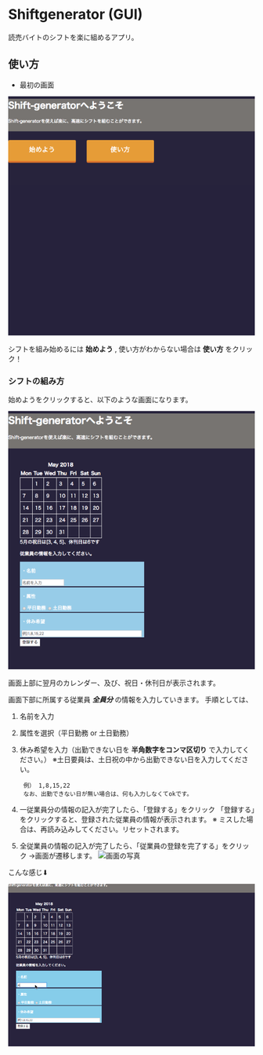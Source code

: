 # Shiftgenerator (GUI)

読売バイトのシフトを楽に組めるアプリ。

## 使い方

- 最初の画面

![画面の写真](https://github.com/drumgiovanni/heroku-shiftgenerator/blob/master/others/ss1.png)

シフトを組み始めるには **始めよう** , 使い方がわからない場合は **使い方** をクリック！


### シフトの組み方

始めようをクリックすると、以下のような画面になります。

![画面の写真](https://github.com/drumgiovanni/heroku-shiftgenerator/blob/master/others/ss2.png)


画面上部に翌月のカレンダー、及び、祝日・休刊日が表示されます。

画面下部に所属する従業員 ***全員分*** の情報を入力していきます。
手順としては、

1. 名前を入力

1. 属性を選択（平日勤務 or 土日勤務）

1. 休み希望を入力（出勤できない日を **半角数字をコンマ区切り** で入力してください。）
        ※土日要員は、土日祝の中から出勤できない日を入力してください。

        例） 1,8,15,22
        なお、出勤できない日が無い場合は、何も入力しなくてokです。

1. 一従業員分の情報の記入が完了したら、「登録する」をクリック
        「登録する」をクリックすると、登録された従業員の情報が表示されます。
        ※ ミスした場合は、再読み込みしてください。リセットされます。

1. 全従業員の情報の記入が完了したら、「従業員の登録を完了する」をクリック
        →画面が遷移します。
        ![画面の写真]()


こんな感じ⬇︎

![再現映像](https://github.com/drumgiovanni/heroku-shiftgenerator/blob/master/others/mv1.gif)
